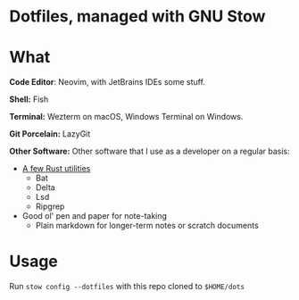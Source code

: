 # Dotfiles, managed with GNU Stow 

# What
**Code Editor**: Neovim, with JetBrains IDEs some stuff.
 
**Shell:** Fish

**Terminal:** Wezterm on macOS, Windows Terminal on Windows.

**Git Porcelain:** LazyGit

**Other Software:**
Other software that I use as a developer on a regular basis:
- [A few Rust utilities](https://gist.github.com/sts10/daadbc2f403bdffad1b6d33aff016c0a)
    - Bat
    - Delta
    - Lsd
    - Ripgrep
- Good ol' pen and paper for note-taking
    - Plain markdown for longer-term notes or scratch documents

# Usage
Run `stow config --dotfiles` with this repo cloned to `$HOME/dots`

